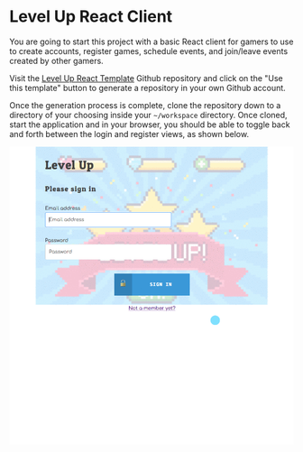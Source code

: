 # Level Up React Client

You are going to start this project with a basic React client for gamers to use to create accounts, register games, schedule events, and join/leave events created by other gamers.

Visit the [Level Up React Template](https://github.com/nashville-software-school/level-up-react-template) Github repository and click on the "Use this template" button to generate a repository in your own Github account.

Once the generation process is complete, clone the repository down to a directory of your choosing inside your `~/workspace` directory. Once cloned, start the application and in your browser, you should be able to toggle back and forth between the login and register views, as shown below.

![](./images/client-initial-views.gif)